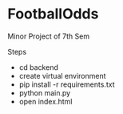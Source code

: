 # FootballOdds
Minor Project of 7th Sem

Steps
- cd backend 
- create virtual environment
- pip install -r requirements.txt
- python main.py
- open index.html

